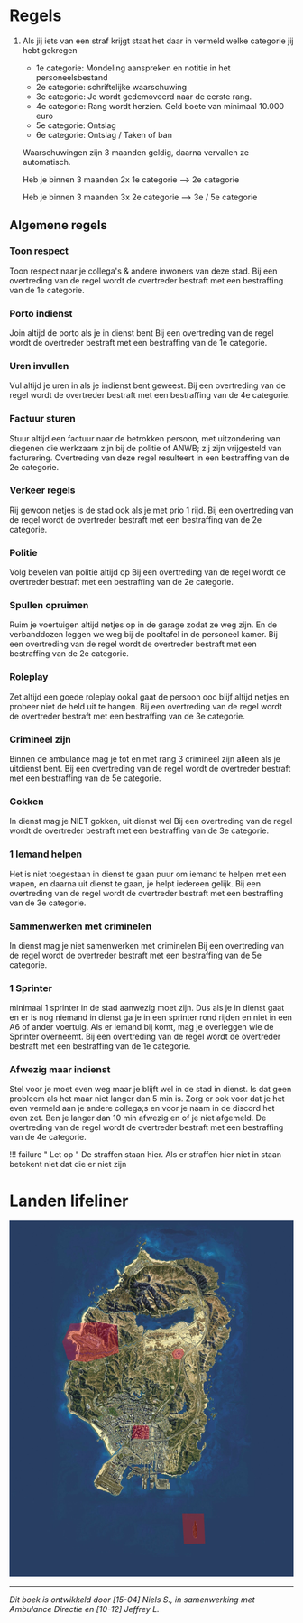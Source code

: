 # Regels

1.  Als jij iets van een straf krijgt staat het daar in vermeld welke categorie jij hebt gekregen 
    * 1e categorie: Mondeling aanspreken en notitie in het personeelsbestand
    * 2e categorie: schriftelijke waarschuwing
    * 3e categorie: Je wordt gedemoveerd naar de eerste rang.
    * 4e categorie: Rang wordt herzien. Geld boete van minimaal 10.000 euro
    * 5e categorie: Ontslag
    * 6e categorie: Ontslag / Taken of ban

    Waarschuwingen zijn 3 maanden geldig, daarna vervallen ze automatisch.

    Heb je binnen 3 maanden 2x 1e categorie --> 2e categorie

    Heb je binnen 3 maanden 3x 2e categorie --> 3e / 5e categorie
## Algemene regels
### Toon respect 
Toon respect naar je collega's & andere inwoners van deze stad. 
Bij een overtreding van de regel wordt de overtreder bestraft met een bestraffing van de 1e categorie.
### Porto indienst 
Join altijd de porto als je in dienst bent
Bij een overtreding van de regel wordt de overtreder bestraft met een bestraffing van de 1e categorie.
### Uren invullen
Vul altijd je uren in als je indienst bent geweest.
Bij een overtreding van de regel wordt de overtreder bestraft met een bestraffing van de 4e categorie.
### Factuur sturen 
Stuur altijd een factuur naar de betrokken persoon, met uitzondering van diegenen die werkzaam zijn bij de politie of ANWB; zij zijn vrijgesteld van facturering. Overtreding van deze regel resulteert in een bestraffing van de 2e categorie.
### Verkeer regels 
Rij gewoon netjes is de stad ook als je met prio 1 rijd. 
Bij een overtreding van de regel wordt de overtreder bestraft met een bestraffing van de 2e categorie.
### Politie 
Volg bevelen van politie altijd op
Bij een overtreding van de regel wordt de overtreder bestraft met een bestraffing van de 2e categorie.
### Spullen opruimen 
Ruim je voertuigen altijd netjes op in de garage zodat ze weg zijn. En de verbanddozen leggen we weg bij de pooltafel in de personeel kamer.
Bij een overtreding van de regel wordt de overtreder bestraft met een bestraffing van de 2e categorie.
### Roleplay 
Zet altijd een goede roleplay ookal gaat de persoon ooc blijf altijd netjes en probeer niet de held uit te hangen. 
Bij een overtreding van de regel wordt de overtreder bestraft met een bestraffing van de 3e categorie.
### Crimineel zijn
Binnen de ambulance mag je tot en met rang 3 crimineel zijn alleen als je uitdienst bent. 
Bij een overtreding van de regel wordt de overtreder bestraft met een bestraffing van de 5e categorie.
### Gokken
In dienst mag je NIET gokken, uit dienst wel
Bij een overtreding van de regel wordt de overtreder bestraft met een bestraffing van de 3e categorie.
### 1 Iemand helpen
Het is niet toegestaan in dienst te gaan puur om iemand te helpen met een wapen, en daarna uit dienst te gaan, je helpt iedereen gelijk.
Bij een overtreding van de regel wordt de overtreder bestraft met een bestraffing van de 3e categorie.
### Sammenwerken met criminelen 
In dienst mag je niet samenwerken met criminelen 
Bij een overtreding van de regel wordt de overtreder bestraft met een bestraffing van de 5e categorie.
### 1 Sprinter 
minimaal 1 sprinter in de stad aanwezig moet zijn.
Dus als je in dienst gaat en er is nog niemand in dienst ga je in een sprinter rond rijden en niet in een A6 of 
ander voertuig. Als er iemand bij komt, mag je overleggen wie de Sprinter overneemt. 
Bij een overtreding van de regel wordt de overtreder bestraft met een bestraffing van de 1e categorie.
### Afwezig maar indienst
Stel voor je moet even weg maar je blijft wel in de stad in dienst. Is dat geen probleem als het maar niet langer dan 5 min is. Zorg er ook voor dat je het even vermeld aan je andere collega;s en voor je naam in de discord het even zet. Ben je langer dan 10 min afwezig en of je niet afgemeld. De overtreding van de regel wordt de overtreder bestraft met een bestraffing van de 4e categorie.

!!! failure " Let op "
    De straffen staan hier. Als er straffen hier niet in staan betekent niet dat die er niet zijn

# Landen lifeliner
![Kaart met risicogebieden](img/restricted_airspace.jpg)

---------------------

*Dit boek is ontwikkeld door [15-04] Niels S., in samenwerking met Ambulance Directie en [10-12] Jeffrey L.*